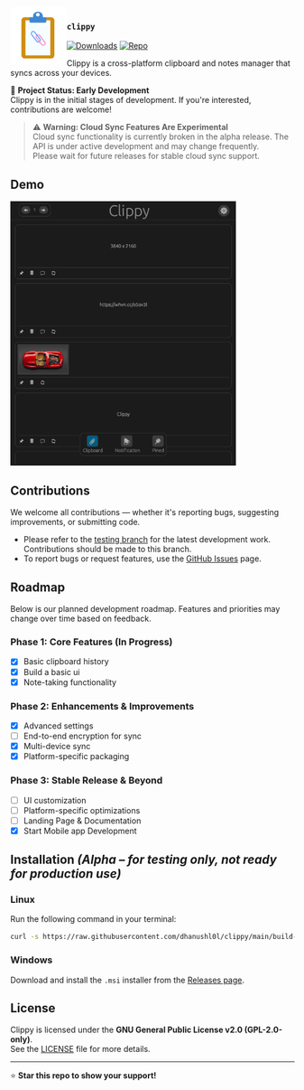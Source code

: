 <img src="/assets/clippy.png" width="100px" align="left">

### `clippy`

[![Downloads](https://img.shields.io/badge/View-Releases-orange)](https://github.com/dhanushl0l/clippy/releases)
[![Repo](https://img.shields.io/github/stars/dhanushl0l/clippy)](https://github.com/dhanushl0l/clippy)

Clippy is a cross-platform clipboard and notes manager that syncs across your devices.

🚀 **Project Status: Early Development**  
Clippy is in the initial stages of development. If you're interested, contributions are welcome!

> ⚠️ **Warning: Cloud Sync Features Are Experimental**  
> Cloud sync functionality is currently broken in the alpha release. The API is under active development and may change frequently.  
> Please wait for future releases for stable cloud sync support.

## Demo

<img src="./assets/demo.png" width="400"/>

## Contributions

We welcome all contributions — whether it's reporting bugs, suggesting improvements, or submitting code.

- Please refer to the [testing branch](https://github.com/dhanushl0l/clippy/tree/testing) for the latest development work. Contributions should be made to this branch.
- To report bugs or request features, use the [GitHub Issues](https://github.com/dhanushl0l/clippy/issues) page.

## Roadmap

Below is our planned development roadmap. Features and priorities may change over time based on feedback.

### Phase 1: Core Features (In Progress)

- [x] Basic clipboard history
- [x] Build a basic ui
- [x] Note-taking functionality

### Phase 2: Enhancements & Improvements

- [x] Advanced settings
- [ ] End-to-end encryption for sync
- [x] Multi-device sync
- [x] Platform-specific packaging

### Phase 3: Stable Release & Beyond

- [ ] UI customization
- [ ] Platform-specific optimizations
- [ ] Landing Page & Documentation
- [x] Start Mobile app Development

## Installation _(Alpha – for testing only, not ready for production use)_

### Linux

Run the following command in your terminal:

```bash
curl -s https://raw.githubusercontent.com/dhanushl0l/clippy/main/build-linux/install.sh | bash
```

### Windows

Download and install the `.msi` installer from the [Releases page](https://github.com/dhanushl0l/clippy/releases).

## License

Clippy is licensed under the **GNU General Public License v2.0 (GPL-2.0-only)**.  
See the [LICENSE](./LICENSE) file for more details.

---

⭐ **Star this repo to show your support!**
